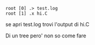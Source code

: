 ```
root [0] .> test.log
root [1] .x hi.C
```

se apri test.log trovi l'output di hi.C

Di un tree pero' non so come fare
